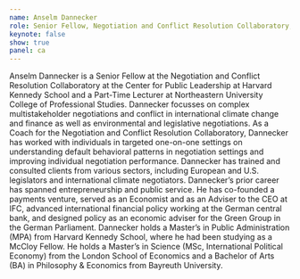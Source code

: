 ```yaml
---
name: Anselm Dannecker
role: Senior Fellow, Negotiation and Conflict Resolution Collaboratory, Harvard Kennedy School
keynote: false
show: true
panel: ca
---
```


Anselm Dannecker is a Senior Fellow at the Negotiation and Conflict Resolution Collaboratory at the Center for Public Leadership at Harvard Kennedy School and a Part-Time Lecturer at Northeastern University College of Professional Studies. Dannecker focusses on complex multistakeholder negotiations and conflict in international climate change and finance as well as environmental and legislative negotiations. As a Coach for the Negotiation and Conflict Resolution Collaboratory, Dannecker has worked with individuals in targeted one-on-one settings on understanding default behavioral patterns in negotiation settings and improving individual negotiation performance. Dannecker has trained and consulted clients from various sectors, including European and U.S. legislators and international climate negotiators. Dannecker’s prior career has spanned entrepreneurship and public service. He has co-founded a payments venture, served as an Economist and as an Adviser to the CEO at IFC, advanced international financial policy working at the German central bank, and designed policy as an economic adviser for the Green Group in the German Parliament. Dannecker holds a Master’s in Public Administration (MPA) from Harvard Kennedy School, where he had been studying as a McCloy Fellow. He holds a Master’s in Science (MSc, International Political Economy) from the London School of Economics and a Bachelor of Arts (BA) in Philosophy &amp; Economics from Bayreuth University.
